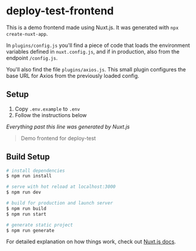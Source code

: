 # deploy-test-frontend

<!-- Dummy change -->

This is a demo frontend made using Nuxt.js. It was generated with `npx
create-nuxt-app`.

In `plugins/config.js` you'll find a piece of code that loads the environment
variables defined in `nuxt.config.js`, and if in production, also from the
endpoint `/config.js`.

You'll also find the file `plugins/axios.js`. This small plugin configures the
base URL for Axios from the previously loaded config.

## Setup

1. Copy `.env.example` to `.env`
2. Follow the instructions below

*Everything past this line was generated by Nuxt.js*

> Demo frontend for deploy-test

## Build Setup

``` bash
# install dependencies
$ npm run install

# serve with hot reload at localhost:3000
$ npm run dev

# build for production and launch server
$ npm run build
$ npm run start

# generate static project
$ npm run generate
```

For detailed explanation on how things work, check out [Nuxt.js docs](https://nuxtjs.org).
